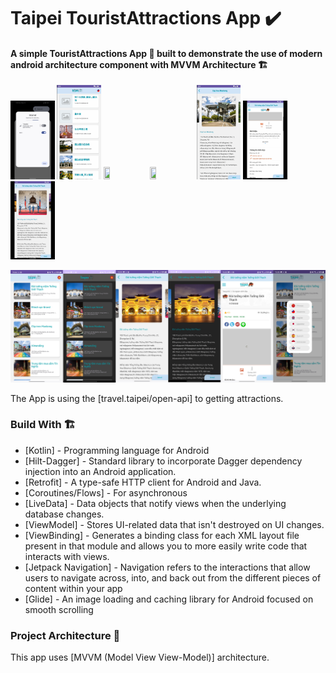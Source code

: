 # Taipei TouristAttractions App ✔️

#### A simple TouristAttractions App 📱 built to demonstrate the use of modern android architecture component with MVVM Architecture 🏗

<p float="left">
  <img width="14%" height="50%" src="https://github.com/dtoanng/taipeitour-kotlin-mvvm-livedata-retrofit-coroutines-databinding-project/blob/main/gif/20240518_084929_1.gif" />
  <img width="14%" height="50%" src="https://github.com/dtoanng/taipeitour-kotlin-mvvm-livedata-retrofit-coroutines-databinding-project/blob/main/gif/20240518_084929_2.gif" />
  <img width="14%" height="50%" src="https://github.com/dtoanng/taipeitour-kotlin-mvvm-livedata-retrofit-coroutines-databinding-project/blob/main/gif/20240518_084929_3.gif" />
  <img width="14%" height="50%" src="https://github.com/dtoanng/taipeitour-kotlin-mvvm-livedata-retrofit-coroutines-databinding-project/blob/main/gif/20240518_084929_4.gif" />
  <img width="14%" height="50%" src="https://github.com/dtoanng/taipeitour-kotlin-mvvm-livedata-retrofit-coroutines-databinding-project/blob/main/gif/20240518_084929_5.gif" />
  <img width="14%" height="50%" src="https://github.com/dtoanng/taipeitour-kotlin-mvvm-livedata-retrofit-coroutines-databinding-project/blob/main/gif/20240518_084929_6.gif" />
  <img width="14%" height="50%" src="https://github.com/dtoanng/taipeitour-kotlin-mvvm-livedata-retrofit-coroutines-databinding-project/blob/main/gif/20240518_084929_7.gif" />
</p>

![alt text](https://github.com/dtoanng/taipeitour-kotlin-mvvm-livedata-retrofit-coroutines-databinding-project/blob/main/taipeitour.jpg)

The App is using the [travel.taipei/open-api] to getting attractions.

### Build With 🏗️
- [Kotlin] - Programming language for Android
- [Hilt-Dagger] - Standard library to incorporate Dagger dependency injection into an Android application.
- [Retrofit] -  A type-safe HTTP client for Android and Java.
- [Coroutines/Flows] - For asynchronous
- [LiveData] - Data objects that notify views when the underlying database changes.
- [ViewModel] - Stores UI-related data that isn't destroyed on UI changes.
- [ViewBinding] - Generates a binding class for each XML layout file present in that module and allows you to more easily write code that interacts with views.
- [Jetpack Navigation] - Navigation refers to the interactions that allow users to navigate across, into, and back out from the different pieces of content within your app
- [Glide] - An image loading and caching library for Android focused on smooth scrolling

### Project Architecture 🗼

This app uses [MVVM (Model View View-Model)] architecture.

